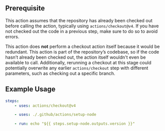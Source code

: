 ## Prerequisite

This action assumes that the repository has already been checked out before
calling the action, typically using `actions/checkout@v4`. If you have not
checked out the code in a previous step, make sure to do so to avoid errors.

This action does **not** perform a checkout action itself because it would be
redundant. This action is part of the repository’s codebase, so if the code
hasn’t already been checked out, the action itself wouldn't even be available to
call. Additionally, rerunning a checkout at this stage could potentially
overwrite any earlier `actions/checkout` step with different parameters, such as
checking out a specific branch.

## Example Usage

```yaml
steps:
    - uses: actions/checkout@v4

    - uses: ./.github/actions/setup-node

    - run: echo "${{ steps.setup-node.outputs.version }}"
```
